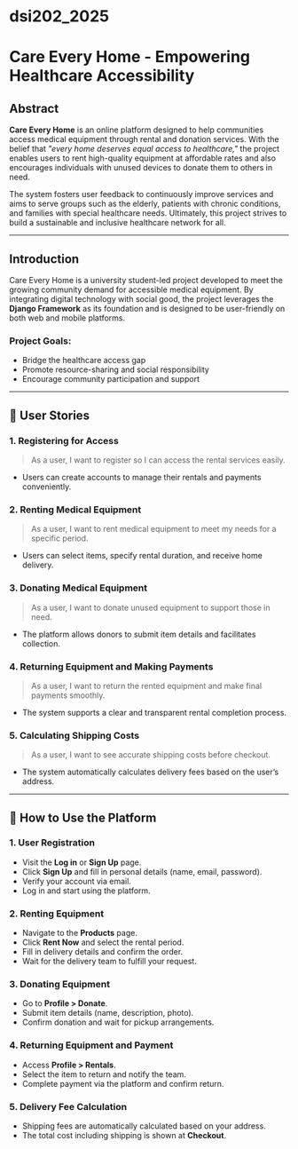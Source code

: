 # dsi202_2025
# Care Every Home - Empowering Healthcare Accessibility

## Abstract

**Care Every Home** is an online platform designed to help communities access medical equipment through rental and donation services. With the belief that _"every home deserves equal access to healthcare,"_ the project enables users to rent high-quality equipment at affordable rates and also encourages individuals with unused devices to donate them to others in need.

The system fosters user feedback to continuously improve services and aims to serve groups such as the elderly, patients with chronic conditions, and families with special healthcare needs. Ultimately, this project strives to build a sustainable and inclusive healthcare network for all.

---

## Introduction

Care Every Home is a university student-led project developed to meet the growing community demand for accessible medical equipment. By integrating digital technology with social good, the project leverages the **Django Framework** as its foundation and is designed to be user-friendly on both web and mobile platforms.

### Project Goals:
- Bridge the healthcare access gap
- Promote resource-sharing and social responsibility
- Encourage community participation and support

---

## 🧩 User Stories

### 1. Registering for Access
> As a user, I want to register so I can access the rental services easily.  
- Users can create accounts to manage their rentals and payments conveniently.

### 2. Renting Medical Equipment  
> As a user, I want to rent medical equipment to meet my needs for a specific period.  
- Users can select items, specify rental duration, and receive home delivery.

### 3. Donating Medical Equipment  
> As a user, I want to donate unused equipment to support those in need.  
- The platform allows donors to submit item details and facilitates collection.

### 4. Returning Equipment and Making Payments  
> As a user, I want to return the rented equipment and make final payments smoothly.  
- The system supports a clear and transparent rental completion process.

### 5. Calculating Shipping Costs  
> As a user, I want to see accurate shipping costs before checkout.  
- The system automatically calculates delivery fees based on the user’s address.

---

## 🚀 How to Use the Platform

### 1. User Registration
- Visit the **Log in** or **Sign Up** page.
- Click **Sign Up** and fill in personal details (name, email, password).
- Verify your account via email.
- Log in and start using the platform.

### 2. Renting Equipment
- Navigate to the **Products** page.
- Click **Rent Now** and select the rental period.
- Fill in delivery details and confirm the order.
- Wait for the delivery team to fulfill your request.

### 3. Donating Equipment
- Go to **Profile > Donate**.
- Submit item details (name, description, photo).
- Confirm donation and wait for pickup arrangements.

### 4. Returning Equipment and Payment
- Access **Profile > Rentals**.
- Select the item to return and notify the team.
- Complete payment via the platform and confirm return.

### 5. Delivery Fee Calculation
- Shipping fees are automatically calculated based on your address.
- The total cost including shipping is shown at **Checkout**.
